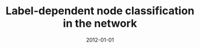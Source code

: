 ---
# Documentation: https://wowchemy.com/docs/managing-content/

title: Label-dependent node classification in the network
subtitle: ''
summary: ''
authors:
- kazienko
- kajdanowicz
tags: []
categories: []
date: '2012-01-01'
lastmod: 2022-10-07T05:14:56Z
featured: false
draft: false

# Featured image
# To use, add an image named `featured.jpg/png` to your page's folder.
# Focal points: Smart, Center, TopLeft, Top, TopRight, Left, Right, BottomLeft, Bottom, BottomRight.
image:
  caption: ''
  focal_point: ''
  preview_only: false

# Projects (optional).
#   Associate this post with one or more of your projects.
#   Simply enter your project's folder or file name without extension.
#   E.g. `projects = ["internal-project"]` references `content/project/deep-learning/index.md`.
#   Otherwise, set `projects = []`.
projects: []
publishDate: '2022-10-07T05:14:55.459090Z'
publication_types:
- '2'
abstract: ''
publication: '*Neurocomputing*'
doi: 10.1016/j.neucom.2011.04.047
---